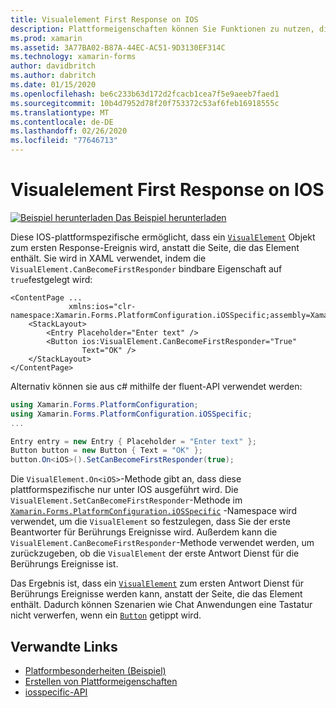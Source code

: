 ```yaml
---
title: Visualelement First Response on IOS
description: Plattformeigenschaften können Sie Funktionen zu nutzen, die nur auf einer bestimmten Plattform verfügbar ist ohne die Implementierung der benutzerdefinierten Renderern und Effekte. In diesem Artikel wird erläutert, wie Sie die plattformspezifische IOS-Anwendung nutzen können, mit der ein visualelement-Objekt zum ersten Antwort Ereignis wird.
ms.prod: xamarin
ms.assetid: 3A77BA02-B87A-44EC-AC51-9D3130EF314C
ms.technology: xamarin-forms
author: davidbritch
ms.author: dabritch
ms.date: 01/15/2020
ms.openlocfilehash: be6c233b63d172d2fcacb1cea7f5e9aeeb7faed1
ms.sourcegitcommit: 10b4d7952d78f20f753372c53af6feb16918555c
ms.translationtype: MT
ms.contentlocale: de-DE
ms.lasthandoff: 02/26/2020
ms.locfileid: "77646713"
---
```

# <a name="visualelement-first-responder-on-ios"></a>Visualelement First Response on IOS

[![Beispiel herunterladen](~/media/shared/download.png) Das Beispiel herunterladen](https://docs.microsoft.com/samples/xamarin/xamarin-forms-samples/userinterface-platformspecifics)

Diese IOS-plattformspezifische ermöglicht, dass ein [`VisualElement`](xref:Xamarin.Forms.VisualElement) Objekt zum ersten Response-Ereignis wird, anstatt die Seite, die das Element enthält. Sie wird in XAML verwendet, indem die `VisualElement.CanBecomeFirstResponder` bindbare Eigenschaft auf `true`festgelegt wird:

```xaml
<ContentPage ...
             xmlns:ios="clr-namespace:Xamarin.Forms.PlatformConfiguration.iOSSpecific;assembly=Xamarin.Forms.Core">
    <StackLayout>
        <Entry Placeholder="Enter text" />
        <Button ios:VisualElement.CanBecomeFirstResponder="True"
                Text="OK" />
    </StackLayout>
</ContentPage>
```

Alternativ können sie aus c# mithilfe der fluent-API verwendet werden:

```csharp
using Xamarin.Forms.PlatformConfiguration;
using Xamarin.Forms.PlatformConfiguration.iOSSpecific;
...

Entry entry = new Entry { Placeholder = "Enter text" };
Button button = new Button { Text = "OK" };
button.On<iOS>().SetCanBecomeFirstResponder(true);
```

Die `VisualElement.On<iOS>`-Methode gibt an, dass diese plattformspezifische nur unter IOS ausgeführt wird. Die `VisualElement.SetCanBecomeFirstResponder`-Methode im [`Xamarin.Forms.PlatformConfiguration.iOSSpecific`](xref:Xamarin.Forms.PlatformConfiguration.iOSSpecific) -Namespace wird verwendet, um die `VisualElement` so festzulegen, dass Sie der erste Beantworter für Berührungs Ereignisse wird. Außerdem kann die `VisualElement.CanBecomeFirstResponder`-Methode verwendet werden, um zurückzugeben, ob die `VisualElement` der erste Antwort Dienst für die Berührungs Ereignisse ist.

Das Ergebnis ist, dass ein [`VisualElement`](xref:Xamarin.Forms.VisualElement) zum ersten Antwort Dienst für Berührungs Ereignisse werden kann, anstatt der Seite, die das Element enthält. Dadurch können Szenarien wie Chat Anwendungen eine Tastatur nicht verwerfen, wenn ein [`Button`](xref:Xamarin.Forms.Button) getippt wird.

## <a name="related-links"></a>Verwandte Links

- [Platformbesonderheiten (Beispiel)](https://docs.microsoft.com/samples/xamarin/xamarin-forms-samples/userinterface-platformspecifics)
- [Erstellen von Plattformeigenschaften](~/xamarin-forms/platform/platform-specifics/index.md#creating-platform-specifics)
- [iosspecific-API](xref:Xamarin.Forms.PlatformConfiguration.iOSSpecific)
